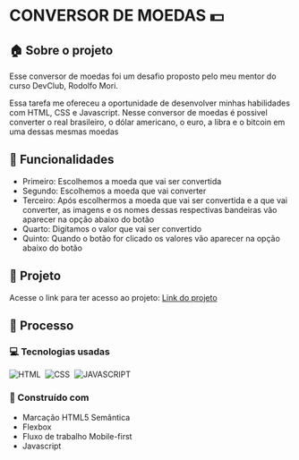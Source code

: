  # CONVERSOR DE MOEDAS :dollar:

 ## :house: Sobre o projeto
 <p>
    Esse conversor de moedas foi um desafio proposto pelo meu mentor do curso DevClub, Rodolfo Mori.
 </p>
 <p>
   Essa tarefa me ofereceu a oportunidade de desenvolver minhas habilidades com HTML, CSS e Javascript. Nesse conversor de moedas é possivel converter o real brasileiro, o dólar americano, o euro, a libra e o bitcoin em uma dessas mesmas moedas
 </p>

 ## :hammer: Funcionalidades
  - Primeiro: Escolhemos a moeda que vai ser convertida
  - Segundo: Escolhemos a moeda que vai converter
  - Terceiro: Após escolhermos a moeda que vai ser convertida e a que vai converter, as imagens e os nomes dessas respectivas bandeiras vão aparecer na opção abaixo do botão
  - Quarto: Digitamos o valor que vai ser convertido
  - Quinto: Quando o botão for clicado os valores vão aparecer na opção abaixo do botão

 ## :pushpin: Projeto
 <p>
   Acesse o link para ter acesso ao projeto: <a href="https://hugo-leite.github.io/conversor-de-moedas/">Link do projeto</a>
 </p>

 ## :file_folder: Processo
 ### :computer: Tecnologias usadas
   ![HTML](https://img.shields.io/badge/HTML5-E34F26?style=for-the-badge&logo=html5&logoColor=white)&nbsp;
   ![CSS](https://img.shields.io/badge/CSS3-1572B6?style=for-the-badge&logo=css3&logoColor=white)&nbsp;
   ![JAVASCRIPT](https://img.shields.io/badge/JavaScript-F7DF1E?style=for-the-badge&logo=javascript&logoColor=black)&nbsp;
 
 ### :wrench: Construído com

  - Marcação HTML5 Semântica
  - Flexbox
  - Fluxo de trabalho Mobile-first
  - Javascript
